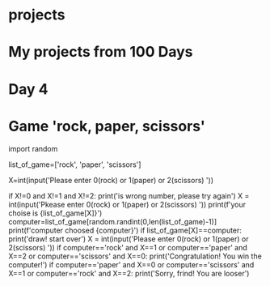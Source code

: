 # projects
# My projects from 100 Days 
# Day 4
# Game 'rock, paper, scissors'
import random

list_of_game=['rock', 'paper', 'scissors']

X=int(input('Please enter 0(rock) or 1(paper) or 2(scissors) '))

if X!=0 and X!=1 and X!=2:
    print('is wrong number, please try again')
    X = int(input('Pkease enter 0(rock) or 1(paper) or 2(scissors) '))
print(f'your choise is {list_of_game[X]}')
computer=list_of_game[random.randint(0,len(list_of_game)-1)]
print(f'computer choosed {computer}')
if list_of_game[X]==computer:
    print('draw! start over')
    X = int(input('Please enter 0(rock) or 1(paper) or 2(scissors) '))
if computer=='rock' and X==1 or computer=='paper' and X==2 or computer=='scissors' and X==0:
    print('Congratulation! You win the computer!')
if computer=='paper' and X==0 or computer=='scissors' and X==1 or computer=='rock' and X==2:
    print('Sorry, frind! You are looser')
